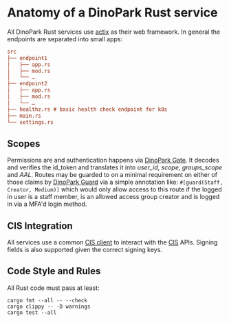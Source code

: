 # Anatomy of a DinoPark Rust service

All DinoPark Rust services use [actix] as their web framework. In general the
endpoints are separated into small apps:

```ini
src
├── endpoint1
│   ├── app.rs
│   ├── mod.rs
│   └── …
├── endpoint2
│   ├── app.rs
│   ├── mod.rs
│   └── …
├── healthz.rs # basic health check endpoint for k8s
├── main.rs
└── settings.rs
```

## Scopes

Permissions are and authentication happens via [DinoPark Gate]. It decodes and verifies
the id_token and translates it into _user\_id_, _scope_, _groups_scope_ and _AAL_. Routes
may be guarded to on a minimal requirement on either of those claims by [DinoPark Guard]
via a simple annotation like: `#[guard(Staff, Creator, Medium)]` which would only allow
access to this route if the logged in user is a staff member, is an allowed access group creator and is logged in via a MFA'd login method.

## CIS Integration

All services use a common [CIS client] to interact with the [CIS] APIs. Signing fields
is also supported given the correct signing keys.

## Code Style and Rules

All Rust code must pass at least:
```
cargo fmt --all -- --check
cargo clippy -- -D warnings
cargo test --all
```


[actix]: https://actix.rs/
[DinoPark Gate]: https://github.com/mozilla-iam/dino-park-gate
[DinoPark Guard]: https://github.com/mozilla-iam/dino-park-guard
[CIS client]: https://github.com/mozilla-iam/cis_client-rust
[CIS]: https://github.com/mozilla-iam/cis